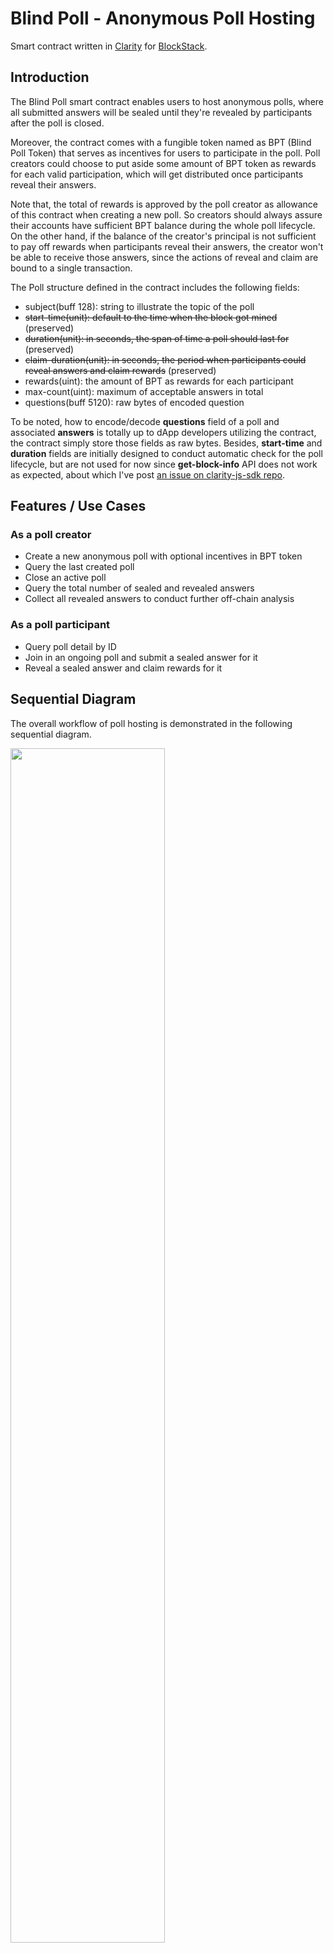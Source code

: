 # Blind Poll - Anonymous Poll Hosting

Smart contract written in [Clarity](https://docs.blockstack.org/core/smart/clarityref) for [BlockStack](https://docs.blockstack.org).

## Introduction

The Blind Poll smart contract enables users to host anonymous polls, where all submitted answers will be sealed until they're revealed by participants after the poll is closed.

Moreover, the contract comes with a fungible token named as BPT (Blind Poll Token) that serves as incentives for users to participate in the poll. Poll creators could choose to put aside some amount of BPT token as rewards for each valid participation, which will get distributed once participants reveal their answers.

Note that, the total of rewards is approved by the poll creator as allowance of this contract when creating a new poll. So creators should always assure their accounts have sufficient BPT balance during the whole poll lifecycle. On the other hand, if the balance of the creator's principal is not sufficient to pay off rewards when participants reveal their answers, the creator won't be able to receive those answers, since the actions of reveal and claim are bound to a single transaction.

The Poll structure defined in the contract includes the following fields:

- subject(buff 128): string to illustrate the topic of the poll
- ~~start-time(unit): default to the time when the block got mined~~ (preserved)
- ~~duration(unit): in seconds, the span of time a poll should last for~~ (preserved)
- ~~claim-duration(unit): in seconds, the period when participants could reveal answers and claim rewards~~ (preserved)
- rewards(uint): the amount of BPT as rewards for each participant
- max-count(uint): maximum of acceptable answers in total
- questions(buff 5120): raw bytes of encoded question

To be noted, how to encode/decode **questions** field of a poll and associated **answers** is totally up to dApp developers utilizing the contract, the contract simply store those fields as raw bytes. Besides, **start-time** and **duration** fields are initially designed to conduct automatic check for the poll lifecycle, but are not used for now since **get-block-info** API does not work as expected, about which I've post [an issue on clarity-js-sdk repo](https://github.com/blockstack/clarity-js-sdk/issues/78).

## Features / Use Cases

### As a poll creator

- Create a new anonymous poll with optional incentives in BPT token
- Query the last created poll
- Close an active poll
- Query the total number of sealed and revealed answers
- Collect all revealed answers to conduct further off-chain analysis

### As a poll participant

- Query poll detail by ID
- Join in an ongoing poll and submit a sealed answer for it
- Reveal a sealed answer and claim rewards for it

## Sequential Diagram

The overall workflow of poll hosting is demonstrated in the following sequential diagram.

<img width="70%" src="http://qay561y0o.bkt.clouddn.com/sd.svg" />

## Error Codes

| Code  | Thrown When                                                                                                           |
| ----- | --------------------------------------------------------------------------------------------------------------------- |
| -1001 | a principal tries to create a new poll before the previous one closes                                                 |
| -1002 | a principal tries to submit more than one answers for the same poll, or received submissions have reached the maximum |
| -1003 | a principal tries to reveal answers sealed by other users or with incorrect hash                                      |
| -1004 | a principal tries to reveal and claim for the same poll more than once                                                |

## Constraints

- One principal could only host one active poll at the same time, considering limited supports for List in Clarity right now.
- DApp developers should define its own encoding/decoding methods for **questions** and associated **answers,** while the contract just store these two fields as raw bytes.

## APIs

### create-poll-with-guard

```
(subject (buff 128))
(rewards uint)
(max-count uint)
(questions (buff 5120))
```

### close-poll

```
(pid uint)
```

### submit-answer-sealed

```
(pid uint)
(answer-sealed (buff 32))
```

### reveal-answer

```
(pid uint)
(sealed (buff 32))
(answer (buff 512))
```

### query-answer-count-sealed

```
(pid uint)
```

### query-answer-count-revealed

```
(pid uint)
```

### query-answer-by-index

```
(pid uint)
(i uint)
```

## Tests

There're two test suites included in the test script, one for normal poll hosting workflow, the other for exceptional cases.

<img width="70%" src="http://qay561y0o.bkt.clouddn.com/test-result.png" />

## Examples

Comprehensive tests have been included in the test script, to which you could refer.
